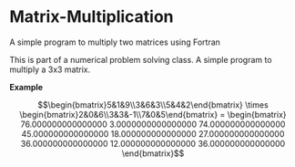 # Matrix-Multiplication

A simple program to multiply two matrices using Fortran

This is part of a numerical problem solving class. A simple program to multiply a 3x3 matrix. 

**Example**

```math
\begin{bmatrix}5&1&9\\3&6&3\\5&4&2\end{bmatrix} \times \begin{bmatrix}2&0&6\\3&3&-1\\7&0&5\end{bmatrix} =
\begin{bmatrix}   76.000000000000000        3.0000000000000000        74.000000000000000     
   45.000000000000000        18.000000000000000        27.000000000000000     
   36.000000000000000        12.000000000000000        36.000000000000000  \end{bmatrix}
```
